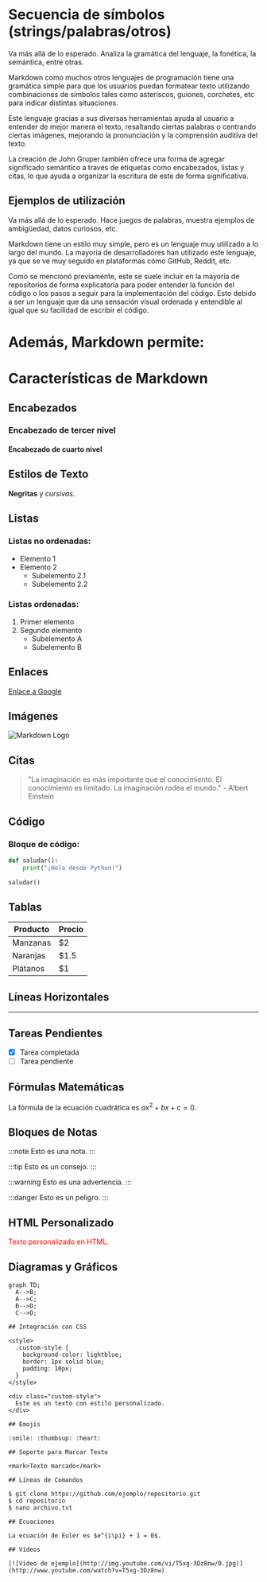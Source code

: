 # Secuencia de símbolos (strings/palabras/otros)

Va más allá de lo esperado. Analiza la gramática del lenguaje, la fonética, la semántica, entre otras.

Markdown como muchos otros lenguajes de programación tiene una gramática simple para que los usuarios puedan formatear texto utilizando combinaciones de símbolos tales como asteriscos, guiones, corchetes, etc para indicar distintas situaciones. 

Este lenguaje gracias a sus diversas herramientas ayuda al usuario a entender de mejor manera el texto, resaltando ciertas palabras o centrando ciertas imágenes,  mejorando la pronunciación y la comprensión auditiva del texto.

La creación de John Gruper también ofrece una forma de agregar significado semántico a través de etiquetas como encabezados, listas y citas, lo que ayuda a organizar la escritura de este de forma significativa.

## Ejemplos de utilización

Va más allá de lo esperado. Hace juegos de palabras, muestra ejemplos de ambigüedad, datos curiosos, etc.

Markdown tiene un estilo muy simple, pero es un lenguaje muy utilizado a lo largo del mundo. La mayoría de desarrolladores han utilizado este lenguaje, ya que se ve muy seguido en plataformas cómo GitHub, Reddit, etc. 
	
Como se mencionó previamente, este se suele incluir en la mayoría de repositorios de forma explicatoria para poder entender la función del código o los pasos a seguir para la implementación del código. Esto debido a ser un lenguaje que da una sensación visual ordenada y entendible al igual que su facilidad de escribir el código.


# Además, Markdown permite:

# Características de Markdown

## Encabezados

### Encabezado de tercer nivel

#### Encabezado de cuarto nivel

## Estilos de Texto

**Negritas** y *cursivas*.

## Listas

### Listas no ordenadas:
- Elemento 1
- Elemento 2
  - Subelemento 2.1
  - Subelemento 2.2

### Listas ordenadas:
1. Primer elemento
2. Segundo elemento
   - Subelemento A
   - Subelemento B

## Enlaces

[Enlace a Google](https://www.google.com)

## Imágenes

![Markdown Logo](https://upload.wikimedia.org/wikipedia/commons/thumb/4/48/Markdown-mark.svg/208px-Markdown-mark.svg.png)

## Citas

> "La imaginación es más importante que el conocimiento. El conocimiento es limitado. La imaginación rodea el mundo." - Albert Einstein

## Código

### Bloque de código:

```python
def saludar():
    print("¡Hola desde Python!")

saludar()
```

## Tablas

| Producto     | Precio |
|--------------|--------|
| Manzanas     | $2     |
| Naranjas     | $1.5   |
| Plátanos     | $1     |

## Líneas Horizontales

---

## Tareas Pendientes

- [x] Tarea completada
- [ ] Tarea pendiente

## Fórmulas Matemáticas

La fórmula de la ecuación cuadrática es $ax^2 + bx + c = 0$.

## Bloques de Notas

:::note
Esto es una nota.
:::

:::tip
Esto es un consejo.
:::

:::warning
Esto es una advertencia.
:::

:::danger
Esto es un peligro.
:::

## HTML Personalizado

<span style="color: red;">Texto personalizado en HTML.</span>

## Diagramas y Gráficos

```mermaid
graph TD;
  A-->B;
  A-->C;
  B-->D;
  C-->D;

## Integración con CSS

<style>
  .custom-style {
    background-color: lightblue;
    border: 1px solid blue;
    padding: 10px;
  }
</style>

<div class="custom-style">
  Este es un texto con estilo personalizado.
</div>

## Emojis

:smile: :thumbsup: :heart:

## Soporte para Marcar Texto

<mark>Texto marcado</mark>

## Líneas de Comandos

$ git clone https://github.com/ejemplo/repositorio.git
$ cd repositorio
$ nano archivo.txt

## Ecuaciones

La ecuación de Euler es $e^{i\pi} + 1 = 0$.

## Vídeos

[![Video de ejemplo](http://img.youtube.com/vi/T5xg-3Dz8nw/0.jpg)](http://www.youtube.com/watch?v=T5xg-3Dz8nw)


